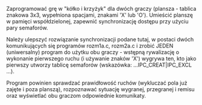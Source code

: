 Zaprogramować grę w "kółko i krzyżyk" dla dwóch graczy (plansza - tablica znakowa 3x3, wypełniona spacjami, znakami 'X' lub 'O'). Umieścić planszę w pamięci współdzielonej, zapewnić synchronizację dostępu przy użyciu pary semaforów. 

Należy ulepszyć rozwiązanie synchronizacji podane tutaj, w postaci dwóch komunikujących się programów  rozm1a.c, rozm2a.c i zrobić JEDEN (uniwersalny) program do użytku obu graczy - wstępną rywalizację o wykonanie pierwszego ruchu (i używanie znaków 'X') wygrywa ten, kto jako pierwszy utworzy tablicę semaforów (wskazówka: ...IPC_CREAT|IPC_EXCL ...). 

Program powinien sprawdzać prawidłowość ruchów (wykluczać pola już zajęte i poza planszą), rozpoznawać sytuację wygranej, przegranej i remisu oraz  wyświetlać obu graczom odpowiednie komunikaty.